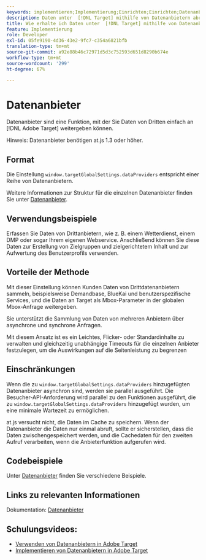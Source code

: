 ```yaml
---
keywords: implementieren;Implementierung;Einrichten;Einrichten;Datenanbieter
description: Daten unter  [!DNL Target] mithilfe von Datenanbietern abrufen.
title: Wie erhalte ich Daten unter  [!DNL Target] mithilfe von Datenanbietern?
feature: Implementierung
role: Developer
exl-id: 05fe9190-4d36-43e2-9fc7-c354a6821bfb
translation-type: tm+mt
source-git-commit: a92e88b46c72971d5d3c752593d651d8290b674e
workflow-type: tm+mt
source-wordcount: '299'
ht-degree: 67%

---
```


# Datenanbieter

Datenanbieter sind eine Funktion, mit der Sie Daten von Dritten einfach an [!DNL Adobe Target] weitergeben können.

Hinweis: Datenanbieter benötigen at.js 1.3 oder höher.

## Format

Die Einstellung `window.targetGlobalSettings.dataProviders` entspricht einer Reihe von Datenanbietern.

Weitere Informationen zur Struktur für die einzelnen Datenanbieter finden Sie unter [Datenanbieter](/help/c-implementing-target/c-implementing-target-for-client-side-web/targetgobalsettings.md#data-providers).

## Verwendungsbeispiele

Erfassen Sie Daten von Drittanbietern, wie z. B. einem Wetterdienst, einem DMP oder sogar Ihrem eigenen Webservice. Anschließend können Sie diese Daten zur Erstellung von Zielgruppen und zielgerichtetem Inhalt und zur Aufwertung des Benutzerprofils verwenden.

## Vorteile der Methode

Mit dieser Einstellung können Kunden Daten von Drittdatenanbietern sammeln, beispielsweise Demandbase, BlueKai und benutzerspezifische Services, und die Daten an Target als Mbox-Parameter in der globalen Mbox-Anfrage weitergeben.

Sie unterstützt die Sammlung von Daten von mehreren Anbietern über asynchrone und synchrone Anfragen.

Mit diesem Ansatz ist es ein Leichtes, Flicker- oder Standardinhalte zu verwalten und gleichzeitig unabhängige Timeouts für die einzelnen Anbieter festzulegen, um die Auswirkungen auf die Seitenleistung zu begrenzen

## Einschränkungen

Wenn die zu `window.targetGlobalSettings.dataProviders` hinzugefügten Datenanbieter asynchron sind, werden sie parallel ausgeführt. Die Besucher-API-Anforderung wird parallel zu den Funktionen ausgeführt, die zu `window.targetGlobalSettings.dataProviders` hinzugefügt wurden, um eine minimale Wartezeit zu ermöglichen.

at.js versucht nicht, die Daten im Cache zu speichern. Wenn der Datenanbieter die Daten nur einmal abruft, sollte er sicherstellen, dass die Daten zwischengespeichert werden, und die Cachedaten für den zweiten Aufruf verarbeiten, wenn die Anbieterfunktion aufgerufen wird.

## Codebeispiele

Unter [Datenanbieter](/help/c-implementing-target/c-implementing-target-for-client-side-web/targetgobalsettings.md#data-providers) finden Sie verschiedene Beispiele.

## Links zu relevanten Informationen

Dokumentation: [Datenanbieter](/help/c-implementing-target/c-implementing-target-for-client-side-web/targetgobalsettings.md#data-providers)

## Schulungsvideos:

* [Verwenden von Datenanbietern in Adobe Target](https://helpx.adobe.com/de/target/kt/using/dataProviders-atjs-feature-video-use.html)
* [Implementieren von Datenanbietern in Adobe Target](https://helpx.adobe.com/de/target/kt/using/dataProviders-atjs-technical-video-implement.html)
